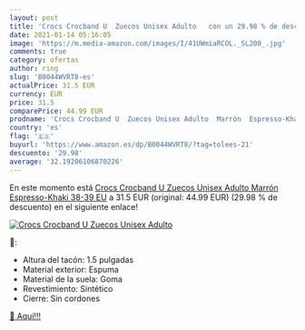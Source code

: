 ```yaml
---
layout: post
title: 'Crocs Crocband U  Zuecos Unisex Adulto   con un 29.98 % de descuento'
date: 2021-01-14 05:16:05
image: 'https://m.media-amazon.com/images/I/41UWmiaRCOL._SL200_.jpg'
comments: true
category: ofertas
author: ring
slug: 'B0044WVRT8-es'
actualPrice: 31.5 EUR
currency: EUR
price: 31.5
comparePrice: 44.99 EUR
prodname: 'Crocs Crocband U  Zuecos Unisex Adulto  Marrón  Espresso-Khaki   38-39 EU'
country: 'es'
flag: '🇪🇸'
buyurl: 'https://www.amazon.es/dp/B0044WVRT8/?tag=tolees-21'
descuento: '29.98'
average: '32.19206106870226'
---
```


En este momento está [Crocs Crocband U  Zuecos Unisex Adulto  Marrón  Espresso-Khaki   38-39 EU](https://www.amazon.es/dp/B0044WVRT8/?tag=tolees-21) a 31.5 EUR (original: 44.99 EUR) (29.98 %  de descuento) en el siguiente enlace!

[![Crocs Crocband U  Zuecos Unisex Adulto  ](https://m.media-amazon.com/images/I/41UWmiaRCOL._SL200_.jpg)](https://www.amazon.es/dp/B0044WVRT8/?tag=tolees-21)

🔎:

- Altura del tacón: 1.5 pulgadas
- Material exterior: Espuma
- Material de la suela: Goma
- Revestimiento: Sintético
- Cierre: Sin cordones

[🛒 Aquí!!!](https://www.amazon.es/dp/B0044WVRT8/?tag=tolees-21)
